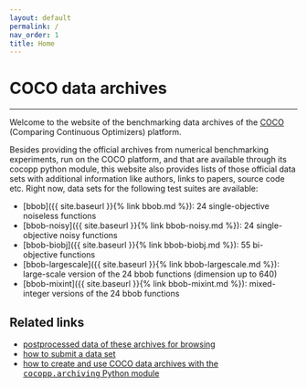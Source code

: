 ```yaml
---
layout: default
permalink: /
nav_order: 1
title: Home
---
```


# COCO data archives  #
---
Welcome to the website of the benchmarking data archives of the [COCO](https://github.com/numbbo/coco) (Comparing Continuous Optimizers) platform. 

Besides providing the official archives from numerical benchmarking experiments, run on the COCO platform, and that are available through its cocopp python module, this website also provides lists of those official data sets with additional information like authors, links to papers, source code etc. Right now, data sets for the following test suites are available:

* [bbob]({{ site.baseurl }}{% link bbob.md %}): 24 single-objective noiseless functions
* [bbob-noisy]({{ site.baseurl }}{% link bbob-noisy.md %}): 24 single-objective noisy functions
* [bbob-biobj]({{ site.baseurl }}{% link bbob-biobj.md %}): 55 bi-objective functions
* [bbob-largescale]({{ site.baseurl }}{% link bbob-largescale.md %}): large-scale version of the 24 bbob functions (dimension up to 640)
* [bbob-mixint]({{ site.baseurl }}{% link bbob-mixint.md %}): mixed-integer versions of the 24 bbob functions

<h2>Related links</h2>
<ul><li><a href="https://numbbo.github.io/ppdata-archive">
    postprocessed data of these archives for browsing</a>
</li><li><a href="https://github.com/numbbo/coco/blob/master/howtos/publish-a-dataset-howto.md">
  how to submit a data set</a>
</li><li>
  <a href="https://github.com/numbbo/coco/blob/master/code-postprocessing/cocopp/archiving.py">
  how to create and use COCO data archives with the <tt>cocopp.archiving</tt> Python module</a>
</li></ul>

<link rel="stylesheet" href="{{ '/assets/css/custom.css' | relative_url }}"/>
